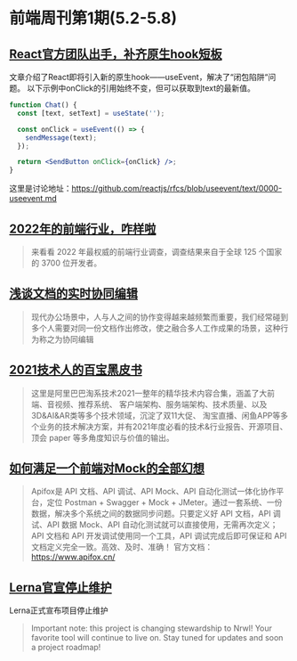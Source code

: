 # 前端周刊第1期(5.2-5.8)

## [React官方团队出手，补齐原生hook短板](https://segmentfault.com/a/1190000041798153)

文章介绍了React即将引入新的原生hook——useEvent，解决了“闭包陷阱“问题。
以下示例中onClick的引用始终不变，但可以获取到text的最新值。
```jsx
function Chat() {
  const [text, setText] = useState('');

  const onClick = useEvent(() => {
    sendMessage(text);
  });

  return <SendButton onClick={onClick} />;
}
```
这里是讨论地址：https://github.com/reactjs/rfcs/blob/useevent/text/0000-useevent.md

## [2022年的前端行业，咋样啦](https://mp.weixin.qq.com/s/SLi0MQru1bh539ricvQCew)

> 来看看 2022 年最权威的前端行业调查，调查结果来自于全球 125 个国家的 3700 位开发者。

## [浅谈文档的实时协同编辑](https://mp.weixin.qq.com/s/Ba-3fMQXNXqIzVTjVUrWtQ)
>现代办公场景中，人与人之间的协作变得越来越频繁而重要，我们经常碰到多个人需要对同一份文档作出修改，使之融合多人工作成果的场景，这种行为称之为协同编辑

## [2021技术人的百宝黑皮书](https://tb-tech.oss-cn-hangzhou.aliyuncs.com/The%20Complete%20Works%20of%20Tao%20Technology.pdf)
>这里是阿里巴巴淘系技术2021一整年的精华技术内容合集，涵盖了大前端、音视频、推荐系统、 客户端架构、服务端架构、技术质量、以及3D&AI&AR类等多个技术领域，沉淀了双11大促、 淘宝直播、闲⻥APP等多个业务的技术解决方案，并有2021年度必看的技术&行业报告、开源项目、顶会 paper 等多⻆度知识与价值的输出。


## [如何满足一个前端对Mock的全部幻想](https://mp.weixin.qq.com/s/9ZfScCjAGCssGKoLpOoISQ)
>Apifox是 API 文档、API 调试、API Mock、API 自动化测试一体化协作平台，定位 Postman + Swagger + Mock + JMeter。通过一套系统、一份数据，解决多个系统之间的数据同步问题。只要定义好 API 文档，API 调试、API 数据 Mock、API 自动化测试就可以直接使用，无需再次定义；API 文档和 API 开发调试使用同一个工具，API 调试完成后即可保证和 API 文档定义完全一致。高效、及时、准确！
官方文档：https://www.apifox.cn/


## [Lerna官宣停止维护](https://github.com/lerna/lerna)

Lerna正式宣布项目停止维护
>Important note: this project is changing stewardship to Nrwl! Your favorite tool will continue to live on. Stay tuned for updates and soon a project roadmap!

